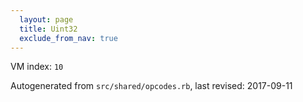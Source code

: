 ```yaml
---
  layout: page
  title: Uint32
  exclude_from_nav: true
---
```


  VM index: `10`

Autogenerated from `src/shared/opcodes.rb`, last revised: 2017-09-11